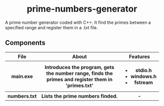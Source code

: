 <h1 align='center'>prime-numbers-generator</h1>
<p>A prime number generator coded with C++. It find the primes between a specified range and register them in a .txt file.</p>

<h2>Components</h2>
  <table>
    <tr>
      <th>File</th>
      <th>About</th>
      <th>Features</th>
     </tr>
  <tr>
    <th>main.exe</th>
    <th>Introduces the program, gets the number range, finds the primes and register them in 'primes.txt'</th>
    <th>
      <ul>
        <li>stdio.h</li>
        <li>windows.h</li>
        <li>fstream</li>
      </ul>
    </th>
  </tr>
  <tr>
    <th>numbers.txt</th>
    <th>Lists the prime numbers finded.</th>
    <th>-</th>
    
  </table>
  
